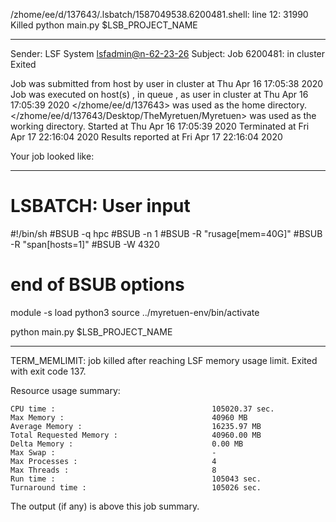 /zhome/ee/d/137643/.lsbatch/1587049538.6200481.shell: line 12: 31990 Killed                  python main.py $LSB_PROJECT_NAME

------------------------------------------------------------
Sender: LSF System <lsfadmin@n-62-23-26>
Subject: Job 6200481: <NNAgent48000-IMP-sample-length10-hist10> in cluster <dcc> Exited

Job <NNAgent48000-IMP-sample-length10-hist10> was submitted from host <n-62-27-19> by user <s183905> in cluster <dcc> at Thu Apr 16 17:05:38 2020
Job was executed on host(s) <n-62-23-26>, in queue <hpc>, as user <s183905> in cluster <dcc> at Thu Apr 16 17:05:39 2020
</zhome/ee/d/137643> was used as the home directory.
</zhome/ee/d/137643/Desktop/TheMyretuen/Myretuen> was used as the working directory.
Started at Thu Apr 16 17:05:39 2020
Terminated at Fri Apr 17 22:16:04 2020
Results reported at Fri Apr 17 22:16:04 2020

Your job looked like:

------------------------------------------------------------
# LSBATCH: User input
#!/bin/sh
#BSUB -q hpc
#BSUB -n 1
#BSUB -R "rusage[mem=40G]"
#BSUB -R "span[hosts=1]"
#BSUB -W 4320
# end of BSUB options

module -s load python3
source ../myretuen-env/bin/activate

python main.py $LSB_PROJECT_NAME


------------------------------------------------------------

TERM_MEMLIMIT: job killed after reaching LSF memory usage limit.
Exited with exit code 137.

Resource usage summary:

    CPU time :                                   105020.37 sec.
    Max Memory :                                 40960 MB
    Average Memory :                             16235.97 MB
    Total Requested Memory :                     40960.00 MB
    Delta Memory :                               0.00 MB
    Max Swap :                                   -
    Max Processes :                              4
    Max Threads :                                8
    Run time :                                   105043 sec.
    Turnaround time :                            105026 sec.

The output (if any) is above this job summary.

